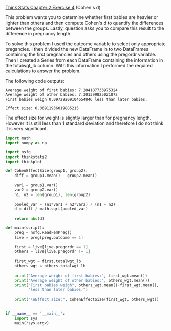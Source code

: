 [Think Stats Chapter 2 Exercise 4](http://greenteapress.com/thinkstats2/html/thinkstats2003.html#toc24) (Cohen's d)

This problem wants you to determine whether first babies are heavier or lighter than others and then compute Cohen's d to quantify the differences between the groups.  Lastly, question asks you to compare this result to the difference in pregnancy length.

To solve this problem I used the outcome variable to select only appropriate pregancies.  I then divided the new DataFrame in to two DataFrames containing the first pregnancies and others using the pregordr variable.  Then I created a Series from each DataFrame containing the information in the totalwgt_lb column.  With this information I performed the required calculations to answer the problem.

The following code outputs:
```
Average weight of first babies: 7.204107733975324
Average weight of other babies: 7.301399825021872
First babies weigh 0.09729209104654846 less than later babies.

Effect size: 0.06911936019885215
```

The effect size for weight is slightly larger than for pregnancy length.  However it is still less than 1 standard deviation and therefore I do not think it is very significant.

```python
import math
import numpy as np

import nsfg
import thinkstats2
import thinkplot

def CohenEffectSize(group1, group2):
    diff = group1.mean() - group2.mean()
    
    var1 = group1.var()
    var2 = group2.var()
    n1, n2 = len(group1), len(group2)
    
    pooled_var = (n1*var1 + n2*var2) / (n1 + n2)
    d = diff / math.sqrt(pooled_var)
    
    return abs(d)

def main(script):
    preg = nsfg.ReadFemPreg()
    live = preg[preg.outcome == 1]
    
    first = live[live.pregordr == 1]
    others = live[live.pregordr != 1]
    
    first_wgt = first.totalwgt_lb
    others_wgt = others.totalwgt_lb
    
    print("Average weight of first babies:", first_wgt.mean())
    print("Average weight of other babies:", others_wgt.mean())
    print("First babies weigh", others_wgt.mean()-first_wgt.mean(),
          "less than later babies.")
    
    print("\nEffect size:", CohenEffectSize(first_wgt, others_wgt))
    

if __name__ == '__main__':
    import sys
    main(*sys.argv)
```
